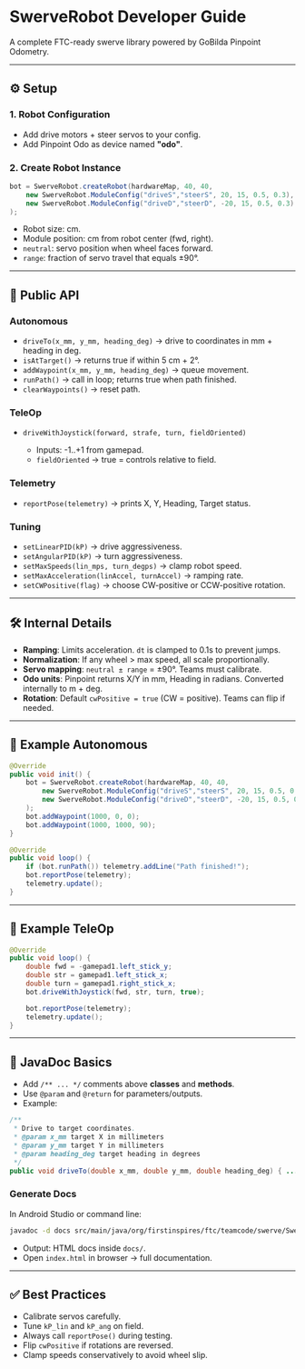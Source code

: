 # SwerveRobot Developer Guide

A complete FTC-ready swerve library powered by GoBilda Pinpoint Odometry.

---

## ⚙️ Setup

### 1. Robot Configuration

* Add drive motors + steer servos to your config.
* Add Pinpoint Odo as device named **"odo"**.

### 2. Create Robot Instance

```java
bot = SwerveRobot.createRobot(hardwareMap, 40, 40,
    new SwerveRobot.ModuleConfig("driveS","steerS", 20, 15, 0.5, 0.3),
    new SwerveRobot.ModuleConfig("driveD","steerD", -20, 15, 0.5, 0.3)
);
```

* Robot size: cm.
* Module position: cm from robot center (fwd, right).
* `neutral`: servo position when wheel faces forward.
* `range`: fraction of servo travel that equals ±90°.

---

## 🚀 Public API

### Autonomous

* `driveTo(x_mm, y_mm, heading_deg)` → drive to coordinates in mm + heading in deg.
* `isAtTarget()` → returns true if within 5 cm + 2°.
* `addWaypoint(x_mm, y_mm, heading_deg)` → queue movement.
* `runPath()` → call in loop; returns true when path finished.
* `clearWaypoints()` → reset path.

### TeleOp

* `driveWithJoystick(forward, strafe, turn, fieldOriented)`

  * Inputs: -1..+1 from gamepad.
  * `fieldOriented` → true = controls relative to field.

### Telemetry

* `reportPose(telemetry)` → prints X, Y, Heading, Target status.

### Tuning

* `setLinearPID(kP)` → drive aggressiveness.
* `setAngularPID(kP)` → turn aggressiveness.
* `setMaxSpeeds(lin_mps, turn_degps)` → clamp robot speed.
* `setMaxAcceleration(linAccel, turnAccel)` → ramping rate.
* `setCWPositive(flag)` → choose CW-positive or CCW-positive rotation.

---

## 🛠️ Internal Details

* **Ramping**: Limits acceleration. `dt` is clamped to 0.1s to prevent jumps.
* **Normalization**: If any wheel > max speed, all scale proportionally.
* **Servo mapping**: `neutral ± range` = ±90°. Teams must calibrate.
* **Odo units**: Pinpoint returns X/Y in mm, Heading in radians. Converted internally to m + deg.
* **Rotation**: Default `cwPositive = true` (CW = positive). Teams can flip if needed.

---

## 📘 Example Autonomous

```java
@Override
public void init() {
    bot = SwerveRobot.createRobot(hardwareMap, 40, 40,
        new SwerveRobot.ModuleConfig("driveS","steerS", 20, 15, 0.5, 0.3),
        new SwerveRobot.ModuleConfig("driveD","steerD", -20, 15, 0.5, 0.3)
    );
    bot.addWaypoint(1000, 0, 0);
    bot.addWaypoint(1000, 1000, 90);
}

@Override
public void loop() {
    if (bot.runPath()) telemetry.addLine("Path finished!");
    bot.reportPose(telemetry);
    telemetry.update();
}
```

---

## 📘 Example TeleOp

```java
@Override
public void loop() {
    double fwd = -gamepad1.left_stick_y;
    double str = gamepad1.left_stick_x;
    double turn = gamepad1.right_stick_x;
    bot.driveWithJoystick(fwd, str, turn, true);

    bot.reportPose(telemetry);
    telemetry.update();
}
```

---

## 📗 JavaDoc Basics

* Add `/** ... */` comments above **classes** and **methods**.
* Use `@param` and `@return` for parameters/outputs.
* Example:

```java
/**
 * Drive to target coordinates.
 * @param x_mm target X in millimeters
 * @param y_mm target Y in millimeters
 * @param heading_deg target heading in degrees
 */
public void driveTo(double x_mm, double y_mm, double heading_deg) { ... }
```

### Generate Docs

In Android Studio or command line:

```bash
javadoc -d docs src/main/java/org/firstinspires/ftc/teamcode/swerve/SwerveRobot.java
```

* Output: HTML docs inside `docs/`.
* Open `index.html` in browser → full documentation.

---

## ✅ Best Practices

* Calibrate servos carefully.
* Tune `kP_lin` and `kP_ang` on field.
* Always call `reportPose()` during testing.
* Flip `cwPositive` if rotations are reversed.
* Clamp speeds conservatively to avoid wheel slip.

